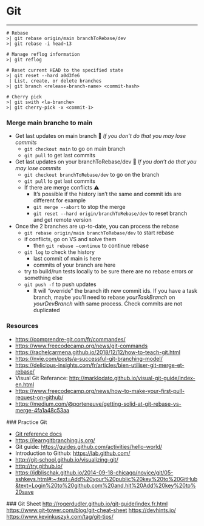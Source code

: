 # Git

---

```terminal
# Rebase
>| git rebase origin/main branchToRebase/dev 
>| git rebase -i head~13

# Manage reflog information
>| git reflog

# Reset current HEAD to the specified state
>| git reset --hard a0d3fe6
 | List, create, or delete branches
>| git branch <release-branch-name> <commit-hash>

# Cherry pick
>| git swith <la-branche>
>| git cherry-pick -x <commit-1>
```


### Merge main branche to main

- Get last updates on main branch 🚨 _If you don’t do that you may lose commits_
  - `git checkout main` to go on main branch
  - `git pull` to get last commits
- Get last updates on your branchToRebase/dev 🚨 _If you don’t do that you may lose commits_
  - `git checkout branchToRebase/dev` to go on the branch
  - `git pull` to get last commits
  - If there are merge conflicts ⚠️
    - It’s possible if the history isn’t the same and commit ids are different for example
    - `git merge --abort` to stop the merge
    - `git reset --hard origin/branchToRebase/dev` to reset branch and get remote version
- Once the 2 branches are up-to-date, you can process the rebase
  - `git rebase origin/main branchToRebase/dev` to start rebase
  - if conflicts, go on VS and solve them
    - then `git rebase —continue` to continue rebase
  - `git log` to check the history
    - last commit of main is here
    - commits of your branch are here
  - try to build/run tests locally to be sure there are no rebase errors or something else
  - `git push -f` to push updates
    - It will “override” the branch ith new commit ids. If you have a task branch, maybe you’ll need to rebase _yourTaskBranch_ on _yourDevBranch_ with same process. Check commits are not duplicated

### Resources

- https://comprendre-git.com/fr/commandes/
- https://www.freecodecamp.org/news/git-commands
- https://rachelcarmena.github.io/2018/12/12/how-to-teach-git.html
- https://nvie.com/posts/a-successful-git-branching-model/
- https://delicious-insights.com/fr/articles/bien-utiliser-git-merge-et-rebase/
- Visual Git Referance: http://marklodato.github.io/visual-git-guide/index-en.html
- https://www.freecodecamp.org/news/how-to-make-your-first-pull-request-on-github/
- https://medium.com/@porteneuve/getting-solid-at-git-rebase-vs-merge-4fa1a48c53aa

### Practice Git

- [Git reference docs](https://git-scm.com/docs/git)
-  https://learngitbranching.js.org/
- Git guide: https://guides.github.com/activities/hello-world/
- Introduction to Github: https://lab.github.com/
- http://git-school.github.io/visualizing-git/
- http://try.github.io/
- https://jdblischak.github.io/2014-09-18-chicago/novice/git/05-sshkeys.html#:~:text=Add%20your%20public%20key%20to%20GitHub&text=Login%20to%20github.com%20and,hit%20Add%20key%20to%20save


### Git Sheet
http://rogerdudler.github.io/git-guide/index.fr.html
https://www.git-tower.com/blog/git-cheat-sheet
https://devhints.io/
https://www.kevinkuszyk.com/tag/git-tips/

